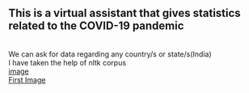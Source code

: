 ## This is a virtual assistant that gives statistics related to the COVID-19 pandemic
<br> We can ask for data regarding any country/s or state/s(India)
<br> I have taken the help of nltk corpus 
<br> [image](https://drive.google.com/uc?export=view&id=1A9InJSR3R0EmzJRdENOxUOqKA8K5aMZj)
<br> [First Image](https://drive.google.com/open?id=1A9InJSR3R0EmzJRdENOxUOqKA8K5aMZj?raw=true)

